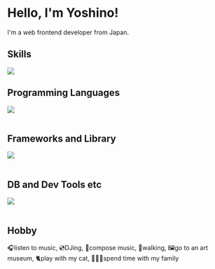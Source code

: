# Hello, I'm Yoshino!

I'm a web frontend developer from Japan.

## Skills

![](https://github-readme-stats.vercel.app/api/top-langs?username=yoshino931107&show_icons=true&locale=en&layout=compact)

## Programming Languages

<img src="https://skillicons.dev/icons?i=html,css,js,ts" /> <br /><br />

## Frameworks and Library

<img src="https://skillicons.dev/icons?i=react,nextjs,nodejs" /> <br /><br />

## DB and Dev Tools etc

<img src="https://skillicons.dev/icons?i=tailwind,supabase,npm,git,github,vercel,vscode,figma,pr,ai,ps,discode" /> <br /><br />

## Hobby
🎧listen to music, 💿DJing, 🎵compose music, 👣walking, 🖼️go to an art museum, 🐈play with my cat, 🧑‍🧑‍🧒spend time with my family
